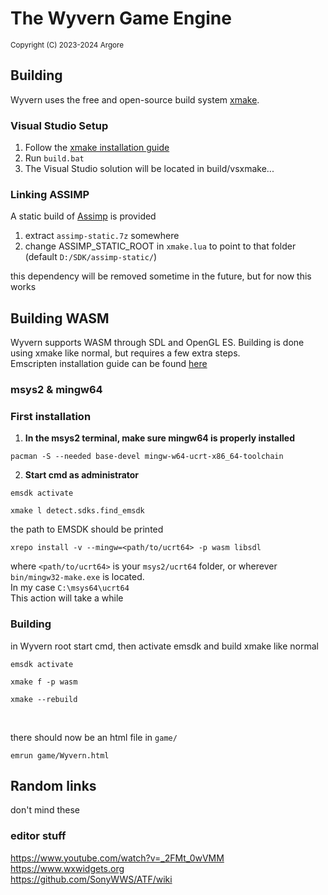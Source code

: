 # The Wyvern Game Engine
<sup>Copyright (C) 2023-2024 Argore</sup>

## Building
Wyvern uses the free and open-source build system [xmake](https://github.com/xmake-io/xmake).  

### Visual Studio Setup
1. Follow the [xmake installation guide](https://xmake.io/#/guide/installation)  
2. Run `build.bat`  
3. The Visual Studio solution will be located in build/vsxmake...

### Linking ASSIMP 
A static build of [Assimp]() is provided

1. extract `assimp-static.7z` somewhere
2. change ASSIMP_STATIC_ROOT in `xmake.lua` to point to that folder (default `D:/SDK/assimp-static/`)

this dependency will be removed sometime in the future, but for now this works

## Building WASM
Wyvern supports WASM through SDL and OpenGL ES. Building is done using xmake like normal, but requires a few extra steps.  
Emscripten installation guide can be found [here]()

### msys2 & mingw64
### First installation
1. **In the msys2 terminal, make sure mingw64 is properly installed**
```
pacman -S --needed base-devel mingw-w64-ucrt-x86_64-toolchain
```

2. **Start cmd as administrator**
```
emsdk activate
```
```
xmake l detect.sdks.find_emsdk
```
the path to EMSDK should be printed

```
xrepo install -v --mingw=<path/to/ucrt64> -p wasm libsdl
```
where `<path/to/ucrt64>` is your `msys2/ucrt64` folder, or wherever `bin/mingw32-make.exe` is located.  
In my case `C:\msys64\ucrt64`  
This action will take a while
<br>

### Building
in Wyvern root start cmd, then activate emsdk and build xmake like normal

```
emsdk activate
```
```
xmake f -p wasm 
```
```
xmake --rebuild
```
<br>

there should now be an html file in `game/`

```
emrun game/Wyvern.html
```

## Random links
don't mind these
### editor stuff 
https://www.youtube.com/watch?v=_2FMt_0wVMM  
https://www.wxwidgets.org  
https://github.com/SonyWWS/ATF/wiki
